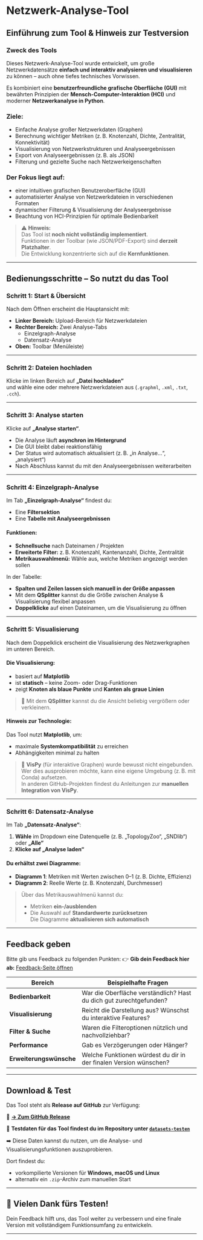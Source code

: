 # Netzwerk-Analyse-Tool

## Einführung zum Tool & Hinweis zur Testversion

### Zweck des Tools
Dieses Netzwerk-Analyse-Tool wurde entwickelt, um große Netzwerkdatensätze **einfach und interaktiv analysieren und visualisieren** zu können – auch ohne tiefes technisches Vorwissen.

Es kombiniert eine **benutzerfreundliche grafische Oberfläche (GUI)** mit bewährten Prinzipien der **Mensch-Computer-Interaktion (HCI)** und moderner **Netzwerkanalyse in Python**.

### Ziele:
- Einfache Analyse großer Netzwerkdaten (Graphen)
- Berechnung wichtiger Metriken (z. B. Knotenzahl, Dichte, Zentralität, Konnektivität)
- Visualisierung von Netzwerkstrukturen und Analyseergebnissen
- Export von Analyseergebnissen (z. B. als JSON)
- Filterung und gezielte Suche nach Netzwerkeigenschaften

### Der Fokus liegt auf:
- einer intuitiven grafischen Benutzeroberfläche (GUI)
- automatisierter Analyse von Netzwerkdateien in verschiedenen Formaten
- dynamischer Filterung & Visualisierung der Analyseergebnisse
- Beachtung von HCI-Prinzipien für optimale Bedienbarkeit

> ⚠️ **Hinweis:**  
> Das Tool ist **noch nicht vollständig implementiert**.  
> Funktionen in der Toolbar (wie JSON/PDF-Export) sind **derzeit Platzhalter**.  
> Die Entwicklung konzentrierte sich auf die **Kernfunktionen**.

---

## Bedienungsschritte – So nutzt du das Tool

### Schritt 1: Start & Übersicht
Nach dem Öffnen erscheint die Hauptansicht mit:

- **Linker Bereich:** Upload-Bereich für Netzwerkdateien
- **Rechter Bereich:** Zwei Analyse-Tabs
  - Einzelgraph-Analyse
  - Datensatz-Analyse
- **Oben:** Toolbar (Menüleiste)
---

### Schritt 2: Dateien hochladen
Klicke im linken Bereich auf **„Datei hochladen“**  
und wähle eine oder mehrere Netzwerkdateien aus (`.graphml`, `.xml`, `.txt`, `.cch`).

---

### Schritt 3: Analyse starten
Klicke auf **„Analyse starten“**.

- Die Analyse läuft **asynchron im Hintergrund**
- Die GUI bleibt dabei reaktionsfähig
- Der Status wird automatisch aktualisiert (z. B. „in Analyse…“, „analysiert“)
- Nach Abschluss kannst du mit den Analyseergebnissen weiterarbeiten

---

### Schritt 4: Einzelgraph-Analyse
Im Tab **„Einzelgraph-Analyse“** findest du:

- Eine **Filtersektion**
- Eine **Tabelle mit Analyseergebnissen**

#### Funktionen:
- **Schnellsuche** nach Dateinamen / Projekten
- **Erweiterte Filter:** z. B. Knotenzahl, Kantenanzahl, Dichte, Zentralität
- **Metrikauswahlmenü:** Wähle aus, welche Metriken angezeigt werden sollen

In der Tabelle:
- **Spalten und Zeilen lassen sich manuell in der Größe anpassen**
- Mit dem **QSplitter** kannst du die Größe zwischen Analyse & Visualisierung flexibel anpassen
- **Doppelklicke** auf einen Dateinamen, um die Visualisierung zu öffnen

---

### Schritt 5: Visualisierung

Nach dem Doppelklick erscheint die Visualisierung des Netzwerkgraphen im unteren Bereich.

#### Die Visualisierung:
- basiert auf **Matplotlib**
- ist **statisch** – keine Zoom- oder Drag-Funktionen
- zeigt **Knoten als blaue Punkte** und **Kanten als graue Linien**

> 📐 Mit dem **QSplitter** kannst du die Ansicht beliebig vergrößern oder verkleinern.

#### Hinweis zur Technologie:
Das Tool nutzt **Matplotlib**, um:
- maximale **Systemkompatibilität** zu erreichen
- Abhängigkeiten minimal zu halten

> 🔬 **VisPy** (für interaktive Graphen) wurde bewusst nicht eingebunden.  
> Wer dies ausprobieren möchte, kann eine eigene Umgebung (z. B. mit Conda) aufsetzen.  
> In anderen GitHub-Projekten findest du Anleitungen zur **manuellen Integration von VisPy**.

---

### Schritt 6: Datensatz-Analyse

Im Tab **„Datensatz-Analyse“**:

1. **Wähle** im Dropdown eine Datenquelle (z. B. „TopologyZoo“, „SNDlib“) oder **„Alle“**
2. **Klicke auf „Analyse laden“**

#### Du erhältst zwei Diagramme:
- **Diagramm 1**: Metriken mit Werten zwischen 0–1 (z. B. Dichte, Effizienz)
- **Diagramm 2**: Reelle Werte (z. B. Knotenzahl, Durchmesser)

> Über das Metrikauswahlmenü kannst du:
> - Metriken **ein-/ausblenden**
> - Die Auswahl auf **Standardwerte zurücksetzen**  
> Die Diagramme **aktualisieren sich automatisch**

---

## Feedback geben

Bitte gib uns Feedback zu folgenden Punkten:
👉 **Gib dein Feedback hier ab:** [Feedback-Seite öffnen](https://umfragen.tu-dortmund.de/index.php/614683?lang=de)

| Bereich         | Beispielhafte Fragen |
|----------------|----------------------|
| **Bedienbarkeit** | War die Oberfläche verständlich? Hast du dich gut zurechtgefunden? |
| **Visualisierung** | Reicht die Darstellung aus? Wünschst du interaktive Features? |
| **Filter & Suche** | Waren die Filteroptionen nützlich und nachvollziehbar? |
| **Performance** | Gab es Verzögerungen oder Hänger? |
| **Erweiterungswünsche** | Welche Funktionen würdest du dir in der finalen Version wünschen? |

---

## Download & Test

Das Tool steht als **Release auf GitHub** zur Verfügung:

🔗 **[→ Zum GitHub Release](https://github.com/useruser300/netzwerkanalyse-tool/releases)**

🔹 **Testdaten für das Tool findest du im Repository unter [`datasets-testen`](https://github.com/useruser300/netzwerkanalyse-tool/tree/main/datasets-testen)**

➡️ Diese Daten kannst du nutzen, um die Analyse- und Visualisierungsfunktionen auszuprobieren.

Dort findest du:
- vorkompilierte Versionen für **Windows, macOS und Linux**
- alternativ ein `.zip`-Archiv zum manuellen Start

---

## 🙏 Vielen Dank fürs Testen!

Dein Feedback hilft uns, das Tool weiter zu verbessern und eine finale Version mit vollständigem Funktionsumfang zu entwickeln.

---

